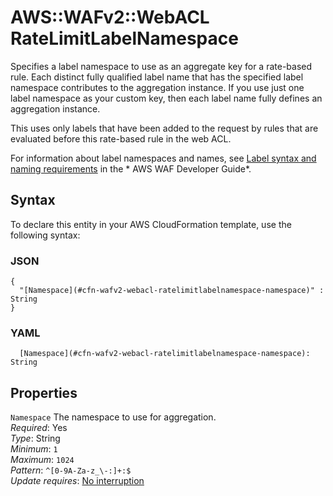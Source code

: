 # AWS::WAFv2::WebACL RateLimitLabelNamespace<a name="aws-properties-wafv2-webacl-ratelimitlabelnamespace"></a>

Specifies a label namespace to use as an aggregate key for a rate\-based rule\. Each distinct fully qualified label name that has the specified label namespace contributes to the aggregation instance\. If you use just one label namespace as your custom key, then each label name fully defines an aggregation instance\. 

This uses only labels that have been added to the request by rules that are evaluated before this rate\-based rule in the web ACL\. 

For information about label namespaces and names, see [Label syntax and naming requirements](https://docs.aws.amazon.com/waf/latest/developerguide/waf-rule-label-requirements.html) in the * AWS WAF Developer Guide*\.

## Syntax<a name="aws-properties-wafv2-webacl-ratelimitlabelnamespace-syntax"></a>

To declare this entity in your AWS CloudFormation template, use the following syntax:

### JSON<a name="aws-properties-wafv2-webacl-ratelimitlabelnamespace-syntax.json"></a>

```
{
  "[Namespace](#cfn-wafv2-webacl-ratelimitlabelnamespace-namespace)" : String
}
```

### YAML<a name="aws-properties-wafv2-webacl-ratelimitlabelnamespace-syntax.yaml"></a>

```
  [Namespace](#cfn-wafv2-webacl-ratelimitlabelnamespace-namespace): String
```

## Properties<a name="aws-properties-wafv2-webacl-ratelimitlabelnamespace-properties"></a>

`Namespace`  <a name="cfn-wafv2-webacl-ratelimitlabelnamespace-namespace"></a>
The namespace to use for aggregation\.   
*Required*: Yes  
*Type*: String  
*Minimum*: `1`  
*Maximum*: `1024`  
*Pattern*: `^[0-9A-Za-z_\-:]+:$`  
*Update requires*: [No interruption](https://docs.aws.amazon.com/AWSCloudFormation/latest/UserGuide/using-cfn-updating-stacks-update-behaviors.html#update-no-interrupt)